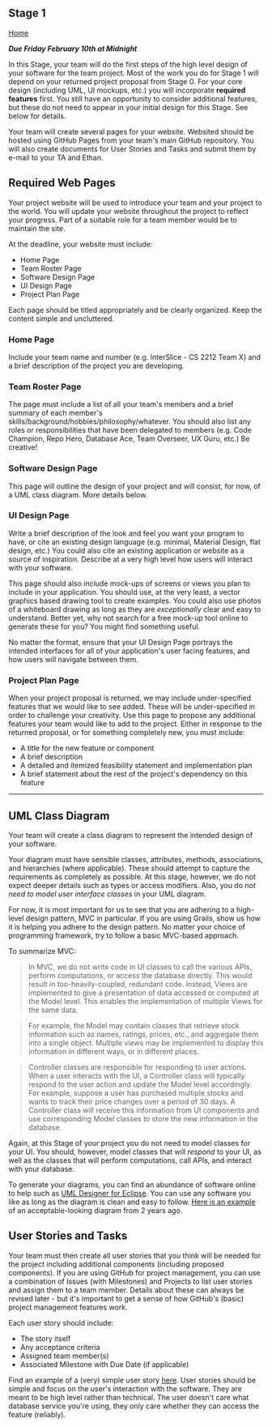 ## Stage 1

[Home](README.md)  

***Due Friday February 10th at Midnight***

In this Stage, your team will do the first steps of the high level design of your software for the team project.  Most of the work you do for Stage 1 will depend on your returned project proposal from Stage 0. For your core design (including UML, UI mockups, etc.) you will incorporate **required features** first. You still have an opportunity to consider additional features, but these do not need to appear in your initial design for this Stage. See below for details.

Your team will create several pages for your website. Websited should be hosted using GitHub Pages from your 
team's main GitHub repository. You will also create documents for User Stories and Tasks and submit them by e-mail to your TA and Ethan.

## Required Web Pages  

Your project website will be used to introduce your team and your project to the world. You will update your website
throughout the project to reflect your progress. Part of a suitable role for a team member would be to maintain the site.  

At the deadline, your website must include:

* Home Page  
* Team Roster Page  
* Software Design Page  
* UI Design Page  
* Project Plan Page  

Each page should be titled appropriately and be clearly organized. Keep the content simple and uncluttered.

### Home Page  

Include your team name and number (e.g. InterSlice - CS 2212 Team X) and a brief description of the project you are developing.  

### Team Roster Page  

The page must include a list of all your team's members and a brief summary of each member's skills/background/hobbies/philosophy/whatever. You should also list any roles or responsibilities that have been delegated
to members (e.g. Code Champion, Repo Hero, Database Ace, Team Overseer, UX Guru, etc.) Be creative!

### Software Design Page  

This page will outline the design of your project and will consist, for now, of a UML class diagram. More details below.

### UI Design Page  

Write a brief description of the look and feel you want your program to have, or cite an existing design language (e.g. minimal, Material Design, flat design, etc.) You could also cite an existing application or website as a source of inspiration. Describe at a very high level how users will interact with your software.  

This page should also include mock-ups of screens or views you plan to include in your application. You should use, at the very least, a vector graphics based drawing tool to create examples. You could also use photos of a whiteboard drawing as long as they are *exceptionally* clear and easy to understand. Better yet, why not search for a free mock-up tool online to generate these for you? You might find something useful.

No matter the format, ensure that your UI Design Page portrays the intended interfaces for all of your application's user facing features, and how users will navigate between them.  

### Project Plan Page  

When your project proposal is returned, we may include under-specified features that we would like to see added. These will be under-specified in order to challenge your creativity. Use this page to propose any additional features your team would like to add to the project. Either in response to the returned proposal, or for something completely new, you must include:  

* A title for the new feature or component  
* A brief description  
* A detailed and itemized feasibility statement and implementation plan  
* A brief statement about the rest of the project's dependency on this feature  

---

## UML Class Diagram

Your team will create a class diagram to represent the intended design of your software.

Your diagram must have sensible classes, attributes, methods, associations, and hierarchies (where applicable). These should attempt to capture the requirements as completely as possible. At this stage, however, we do not expect deeper details such as types or access modifiers. Also, you do *not need to model user interface classes* in your UML diagram.  

For now, it is most important for us to see that you are adhering to a high-level design pattern, MVC in particular. If you are using Grails, show us how it is helping you adhere to the design pattern. No matter your choice of programming framework, try to follow a basic MVC-based approach.

To summarize MVC:  

> In MVC, we do not write code in UI classes to call the various APIs, perform computations, or access the database directly. This would result in too-heavily-coupled, redundant code. Instead, Views are implemented to give a presentation of data accessed or computed at the Model level. This enables the implementation of multiple Views for the same data.

> For example, the Model may contain classes that retrieve stock information such as names, ratings, prices, etc., and aggregate them into a single object. Multiple views may be implemented to display this information in different ways, or in different places.

> Controller classes are responsible for responding to user actions. When a user interacts with the UI, a Controller class will typically respond to the user action and update the Model level accordingly. For example, suppose a user has purchased multiple stocks and wants to track their price changes over a period of 30 days. A Controller class will receive this information from UI components and use corresponding Model classes to store the new information in the database.

Again, at this Stage of your project you do not need to model classes for your UI. You should, however, model classes that will *respond* to your UI, as well as the classes that will perform computations, call APIs, and interact with your database.

To generate your diagrams, you can find an abundance of software online to help such as [UML Designer for Eclipse](https://marketplace.eclipse.org/content/uml-designer). You can use any software you like as long as the diagram is clean and easy to follow. [Here is an example](/CS2212B-2017/resources/UML.png) of an acceptable-looking diagram from 2 years ago.

## User Stories and Tasks

Your team must then create all user stories that you think will be needed for the project including additional components (including proposed components). If you are using GitHub for project management, you can use a combination of Issues (with Milestones) and Projects to list user stories and assign them to a team member. Details about these can always be revised later - but it's important to get a sense of how GitHub's (basic) project management features work.  

Each user story should include:  

* The story itself  
* Any acceptance criteria  
* Assigned team member(s)  
* Associated Milestone with Due Date (if applicable)  

Find an example of a (very) simple user story [here](/CS2212B-2017/resources/Story.png). User stories should be simple and focus on the user's interaction with the software. They are meant to be high level rather than technical. The user doesn't care what database service you're using, they only care whether they can access the feature (reliably).

